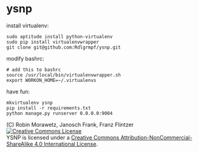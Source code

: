 ysnp
====
install virtualenv:

    sudo aptitude install python-virtualenv
    sudo pip install virtualenvwrapper
    git clone git@github.com:Rdlgrmpf/ysnp.git

modify bashrc:

    # add this to bashrc
    source /usr/local/bin/virtualenvwrapper.sh
    export WORKON_HOME=~/.virtualenvs

have fun:

    mkvirtualenv ysnp
    pip install -r requirements.txt
    python manage.py runserver 0.0.0.0:9004

(C) Robin Morawetz, Janosch Frank, Franz Flintzer
<a rel="license" href="http://creativecommons.org/licenses/by-nc-sa/4.0/"><img alt="Creative Commons License" style="border-width:0" src="http://i.creativecommons.org/l/by-nc-sa/4.0/88x31.png" /></a><br /><span xmlns:dct="http://purl.org/dc/terms/" property="dct:title">YSNP</span> is licensed under a <a rel="license" href="http://creativecommons.org/licenses/by-nc-sa/4.0/">Creative Commons Attribution-NonCommercial-ShareAlike 4.0 International License</a>.
